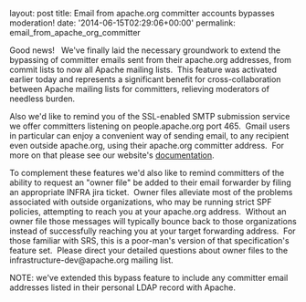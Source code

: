 
layout: post
title: Email from apache.org committer accounts bypasses moderation!
date: '2014-06-15T02:29:06+00:00'
permalink: email_from_apache_org_committer

<p>Good news! &nbsp; We've finally laid the necessary groundwork to extend the bypassing of committer emails sent from their apache.org addresses, from commit lists to now all Apache mailing lists. &nbsp;This feature was activated earlier today and represents a significant benefit for cross-collaboration between Apache mailing lists for committers, relieving moderators of needless burden.</p> 
  <p>Also we'd like to remind you of the SSL-enabled SMTP submission service we offer committers listening on people.apache.org port 465. &nbsp;Gmail users in particular can enjoy a convenient way of sending email, to any recipient even outside apache.org, using their apache.org committer address. &nbsp;For more on that please see our website's <a href="http://www.apache.org/dev/user-email.html#via-smtp-based-mail-submission-service-recommended">documentation</a>.</p> 
  <p>To complement these features we'd also like to remind committers of the ability to request an &quot;owner file&quot; be added to their email forwarder by filing an appropriate INFRA jira ticket. &nbsp;Owner files alleviate most of the problems associated with outside organizations, who may be running strict SPF policies, attempting to reach you at your apache.org address. &nbsp;Without an owner file those messages will typically bounce back to those organizations instead of successfully reaching you at your target forwarding address. &nbsp;For those familiar with SRS, this is a poor-man's version of that specification's feature set. &nbsp;Please direct your detailed questions about owner files to the infrastructure-dev@apache.org mailing list.</p> 
  <p>NOTE: we've extended this bypass feature to include any committer email addresses listed in their personal LDAP record with Apache.</p>
